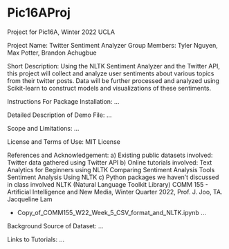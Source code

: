 # Pic16AProj
Project for Pic16A, Winter 2022 UCLA

Project Name: Twitter Sentiment Analyzer
Group Members: Tyler Nguyen, Max Potter, Brandon Achugbue

Short Description:
Using the NLTK Sentiment Analyzer and the Twitter API, this project will collect and analyze
user sentiments about various topics from their twitter posts. Data will be further processed
and analyzed using Scikit-learn to construct models and visualizations of these sentiments.

Instructions For Package Installation:
...

Detailed Description of Demo File:
...

Scope and Limitations:
...

License and Terms of Use:
MIT License

References and Acknowledgement: 
a) Existing public datasets involved:
Twitter data gathered using Twitter API
b) Online tutorials involved:
Text Analytics for Beginners using NLTK
Comparing Sentiment Analysis Tools
Sentiment Analysis Using NLTK
c) Python packages we haven’t discussed in class involved
NLTK (Natural Language Toolkit Library)
COMM 155 - Artificial Intelligence and New Media, Winter Quarter 2022, Prof. J. Joo, TA. Jacqueline Lam
  - Copy_of_COMM155_W22_Week_5_CSV_format_and_NLTK.ipynb
...

Background Source of Dataset:
...

Links to Tutorials:
...



